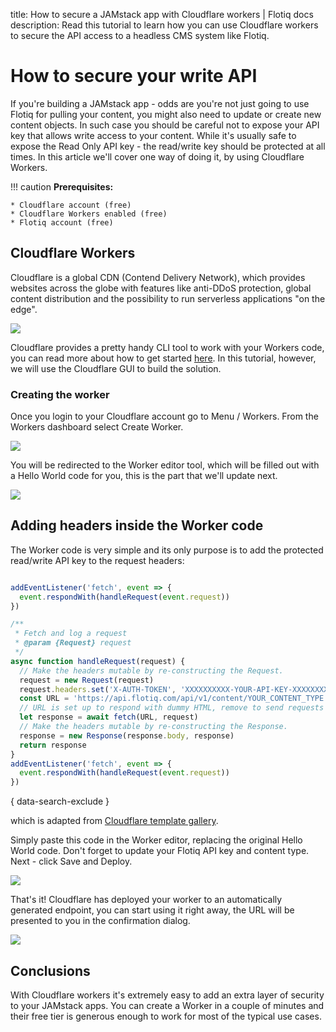 title: How to secure a JAMstack app with Cloudflare workers | Flotiq docs
description: Read this tutorial to learn how you can use Cloudflare workers to secure the API access to a headless CMS system like Flotiq.

# How to secure your write API

If you're building a JAMstack app - odds are you're not just going to use Flotiq for pulling your content, you might also need to update or create new content objects. In such case you should be careful not to expose your API key that allows write access to your content. While it's usually safe to expose the Read Only API key - the read/write key should be protected at all times. In this article we'll cover one way of doing it, by using Cloudflare Workers.

!!! caution
    **Prerequisites:**

    * Cloudflare account (free)
    * Cloudflare Workers enabled (free)
    * Flotiq account (free)

## Cloudflare Workers

Cloudflare is a global CDN (Contend Delivery Network), which provides websites across the globe with features like anti-DDoS protection, global content distribution and the possibility to run serverless applications "on the edge".

![](images/cloudflare-workers-edge.png)

Cloudflare provides a pretty handy CLI tool to work with your Workers code, you can read more about how to get started [here](https://developers.cloudflare.com/workers/quickstart/). In this tutorial, however, we will use the Cloudflare GUI to build the solution.

### Creating the worker
Once you login to your Cloudflare account go to Menu / Workers. From the Workers dashboard select Create Worker.

![](images/cloudflare-workers-dashboard-create.png)

You will be redirected to the Worker editor tool, which will be filled out with a Hello World code for you, this is the part that we'll update next.

![](images/cloudflare-workers-editor.png)

## Adding headers inside the Worker code

The Worker code is very simple and its only purpose is to add the protected read/write API key to the request headers:

```javascript

addEventListener('fetch', event => {
  event.respondWith(handleRequest(event.request))
})

/**
 * Fetch and log a request
 * @param {Request} request
 */
async function handleRequest(request) {
  // Make the headers mutable by re-constructing the Request.
  request = new Request(request)
  request.headers.set('X-AUTH-TOKEN', 'XXXXXXXXXX-YOUR-API-KEY-XXXXXXXXXXX')
  const URL = 'https://api.flotiq.com/api/v1/content/YOUR_CONTENT_TYPE'
  // URL is set up to respond with dummy HTML, remove to send requests to your own origin
  let response = await fetch(URL, request)
  // Make the headers mutable by re-constructing the Response.
  response = new Response(response.body, response)
  return response
}
addEventListener('fetch', event => {
  event.respondWith(handleRequest(event.request))
})

```
{ data-search-exclude }

which is adapted from [Cloudflare template gallery](https://developers.cloudflare.com/workers/templates/pages/alter_headers/).

Simply paste this code in the Worker editor, replacing the original Hello World code. Don't forget to update your Flotiq API key and content type. Next - click Save and Deploy.

![](images/cloudflare-workers-editor-save.png)

That's it! Cloudflare has deployed your worker to an automatically generated endpoint, you can start using it right away, the URL will be presented to you in the confirmation dialog.

![](images/cloudflare-workers-editor-save-confirm.png)

## Conclusions

With Cloudflare workers it's extremely easy to add an extra layer of security to your JAMstack apps. You can create a Worker in a couple of minutes and their free tier is generous enough to work for most of the typical use cases.
